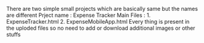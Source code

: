 There are two simple small projects which are basically same but the names are different
Prject name : Expense Tracker
Main Files : 1. ExpenseTracker.html
             2. ExpenseMobileApp.html
Every thing is present in the uploded files so no need to add or download additional images or other stuffs
